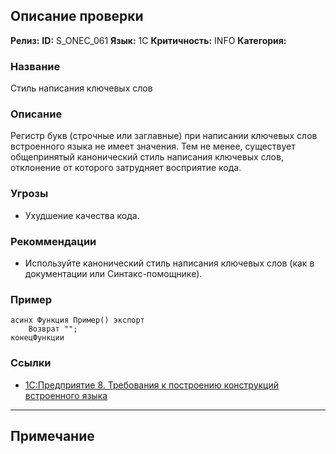 ## Описание проверки
**Релиз:**
**ID:** S_ONEC_061
**Язык:** 1С
**Критичность:** INFO
**Категория:** 

### Название 
Стиль написания ключевых слов
### Описание 
Регистр букв (строчные или заглавные) при написании ключевых слов встроенного языка не имеет значения. Тем не менее, существует общепринятый канонический стиль написания ключевых слов, отклонение от которого затрудняет восприятие кода.

### Угрозы 
- Ухудшение качества кода.
### Рекоммендации 
- Используйте канонический стиль написания ключевых слов (как в документации или Синтакс-помощнике).
### Пример 
``` 
асинх Функция Пример() экспорт
	Возврат "";
конецФункции
``` 
### Ссылки
- [1С:Предприятие 8. Требования к построению конструкций встроенного языка](https://its.1c.ru/db/v8std#content:441:hdoc)

---
## Примечание
